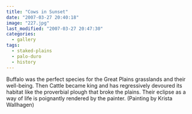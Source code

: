 ```yaml
---
title: "Cows in Sunset"
date: "2007-03-27 20:40:18"
image: "227.jpg"
last_modified: "2007-03-27 20:47:30"
categories:
  - gallery
tags:
  - staked-plains
  - palo-duro
  - history  
---
```


Buffalo was the perfect species for the Great Plains grasslands and their well-being. Then Cattle became king and has regressively devoured its habitat like the proverbial plough that broke the plains. Their eclipse as a way of life is poignantly rendered by the painter. (Painting by Krista Wallhagen)
